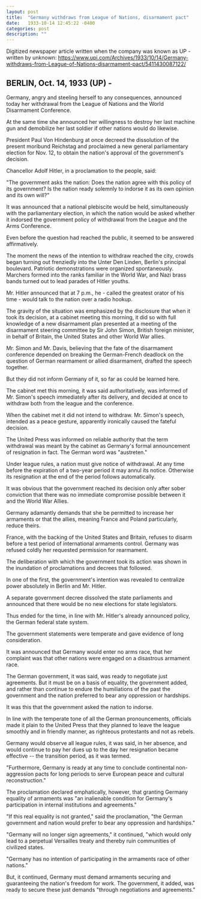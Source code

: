 ```yaml
---
layout: post
title:  "Germany withdraws from League of Nations, disarmament pact"
date:   1933-10-14 12:45:22 -0400
categories: post
description: ""
---
```


Digitized newspaper article written when the company was known as UP - written by unknown: https://www.upi.com/Archives/1933/10/14/Germany-withdraws-from-League-of-Nations-disarmament-pact/5411430087122/

## BERLIN, Oct. 14, 1933 (UP) - 
Germany, angry and steeling herself to any consequences, announced today her withdrawal from the League of Nations and the World Disarmament Conference.

At the same time she announced her willingness to destroy her last machine gun and demobilize her last soldier if other nations would do likewise.

President Paul Von Hindenburg at once decreed the dissolution of the present moribund Reichstag and proclaimed a new general parliamentary election for Nov. 12, to obtain the nation's approval of the government's decision.

Chancellor Adolf Hitler, in a proclamation to the people, said:

"The government asks the nation: Does the nation agree with this policy of its government? Is the nation ready solemnly to indorse it as its own opinion and its own will?"

It was announced that a national plebiscite would be held, simultaneously with the parliamentary election, in which the nation would be asked whether it indorsed the government policy of withdrawal from the League and the Arms Conference.

Even before the question had reached the public, it seemed to be answered affirmatively.

The moment the news of the intention to withdraw reached the city, crowds began turning out frenziedly into the Unter Den Linden, Berlin's principal boulevard. Patriotic demonstrations were organized spontaneously. Marchers formed into the ranks familiar in the World War, and Nazi brass bands turned out to lead parades of Hitler youths.

Mr. Hitler announced that at 7 p.m., he - called the greatest orator of his time - would talk to the nation over a radio hookup.

The gravity of the situation was emphasized by the disclosure that when it took its decision, at a cabinet meeting this morning, it did so with full knowledge of a new disarmament plan presented at a meeting of the disarmament steering committee by Sir John Simon, British foreign minister, in behalf of Britain, the United States and other World War allies.

Mr. Simon and Mr. Davis, believing that the fate of the disarmament conference depended on breaking the German-French deadlock on the question of German rearmament or allied disarmament, drafted the speech together.

But they did not inform Germany of it, so far as could be learned here.

The cabinet met this morning, it was said authoritatively, was informed of Mr. Simon's speech immediately after its delivery, and decided at once to withdraw both from the league and the conference.

When the cabinet met it did not intend to withdraw. Mr. Simon's speech, intended as a peace gesture, apparently ironically caused the fateful decision.

The United Press was informed on reliable authority that the term withdrawal was meant by the cabinet as Germany's formal announcement of resignation in fact. The German word was "austreten."

Under league rules, a nation must give notice of withdrawal. At any time before the expiration of a two-year period it may annul its notice. Otherwise its resignation at the end of the period follows automatically.

It was obvious that the government reached its decision only after sober conviction that there was no immediate compromise possible between it and the World War Allies.

Germany adamantly demands that she be permitted to increase her armaments or that the allies, meaning France and Poland particularly, reduce theirs.

France, with the backing of the United States and Britain, refuses to disarm before a test period of international armaments control. Germany was refused coldly her requested permission for rearmament.

The deliberation with which the government took its action was shown in the inundation of proclamations and decrees that followed.

In one of the first, the government's intention was revealed to centralize power absolutely in Berlin and Mr. Hitler.

A separate government decree dissolved the state parliaments and announced that there would be no new elections for state legislators.

Thus ended for the time, in line with Mr. Hitler's already announced policy, the German federal state system.

The government statements were temperate and gave evidence of long consideration.

It was announced that Germany would enter no arms race, that her complaint was that other nations were engaged on a disastrous armament race.

The German government, it was said, was ready to negotiate just agreements. But it must be on a basis of equality, the government added, and rather than continue to endure the humiliations of the past the government and the nation preferred to bear any oppression or hardships.

It was this that the government asked the nation to indorse.

In line with the temperate tone of all the German pronouncements, officials made it plain to the United Press that they planned to leave the league smoothly and in friendly manner, as righteous protestants and not as rebels.

Germany would observe all league rules, it was said, in her absence, and would continue to pay her dues up to the day her resignation became effective -- the transition period, as it was termed.

"Furthermore, Germany is ready at any time to conclude continental non-aggression pacts for long periods to serve European peace and cultural reconstruction."

The proclamation declared emphatically, however, that granting Germany equality of armaments was "an inalienable condition for Germany's participation in internal institutions and agreements."

"If this real equality is not granted," said the proclamation, "the German government and nation would prefer to bear any oppression and hardships."

"Germany will no longer sign agreements," it continued, "which would only lead to a perpetual Versailles treaty and thereby ruin communities of civilized states.

"Germany has no intention of participating in the armaments race of other nations."

But, it continued, Germany must demand armaments securing and guaranteeing the nation's freedom for work. The government, it added, was ready to secure these just demands "through negotiations and agreements."